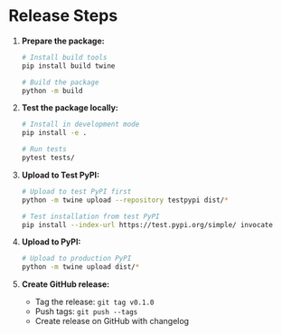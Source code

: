 # Release Steps

1. **Prepare the package:**
   ```bash
   # Install build tools
   pip install build twine

   # Build the package
   python -m build
   ```

2. **Test the package locally:**
   ```bash
   # Install in development mode
   pip install -e .
   
   # Run tests
   pytest tests/
   ```

3. **Upload to Test PyPI:**
   ```bash
   # Upload to test PyPI first
   python -m twine upload --repository testpypi dist/*
   
   # Test installation from test PyPI
   pip install --index-url https://test.pypi.org/simple/ invocate
   ```

4. **Upload to PyPI:**
   ```bash
   # Upload to production PyPI
   python -m twine upload dist/*
   ```

5. **Create GitHub release:**
   - Tag the release: `git tag v0.1.0`
   - Push tags: `git push --tags`
   - Create release on GitHub with changelog

